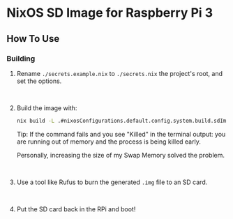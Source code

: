# NixOS SD Image for Raspberry Pi 3


## How To Use


### Building

1.  Rename `./secrets.example.nix` to `./secrets.nix` the project's root, and 
    set the options.

<br>

2.  Build the image with:
    ```bash
    nix build -L .#nixosConfigurations.default.config.system.build.sdImage -o ./result --impure
    ```
    Tip: If the command fails and you see "Killed" in the terminal output: you 
    are running out of memory and the process is being killed early.

    Personally, increasing the size of my Swap Memory solved the problem.

<br>

3.  Use a tool like Rufus to burn the generated `.img` file to an SD card.

<br>

4.  Put the SD card back in the RPi and boot!